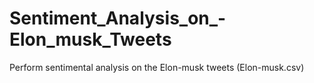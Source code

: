 # Sentiment_Analysis_on_-Elon_musk_Tweets
Perform sentimental analysis on the Elon-musk tweets (Elon-musk.csv)

